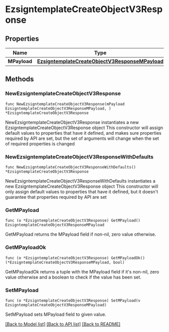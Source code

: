 # EzsigntemplateCreateObjectV3Response

## Properties

Name | Type | Description | Notes
------------ | ------------- | ------------- | -------------
**MPayload** | [**EzsigntemplateCreateObjectV3ResponseMPayload**](EzsigntemplateCreateObjectV3ResponseMPayload.md) |  | 

## Methods

### NewEzsigntemplateCreateObjectV3Response

`func NewEzsigntemplateCreateObjectV3Response(mPayload EzsigntemplateCreateObjectV3ResponseMPayload, ) *EzsigntemplateCreateObjectV3Response`

NewEzsigntemplateCreateObjectV3Response instantiates a new EzsigntemplateCreateObjectV3Response object
This constructor will assign default values to properties that have it defined,
and makes sure properties required by API are set, but the set of arguments
will change when the set of required properties is changed

### NewEzsigntemplateCreateObjectV3ResponseWithDefaults

`func NewEzsigntemplateCreateObjectV3ResponseWithDefaults() *EzsigntemplateCreateObjectV3Response`

NewEzsigntemplateCreateObjectV3ResponseWithDefaults instantiates a new EzsigntemplateCreateObjectV3Response object
This constructor will only assign default values to properties that have it defined,
but it doesn't guarantee that properties required by API are set

### GetMPayload

`func (o *EzsigntemplateCreateObjectV3Response) GetMPayload() EzsigntemplateCreateObjectV3ResponseMPayload`

GetMPayload returns the MPayload field if non-nil, zero value otherwise.

### GetMPayloadOk

`func (o *EzsigntemplateCreateObjectV3Response) GetMPayloadOk() (*EzsigntemplateCreateObjectV3ResponseMPayload, bool)`

GetMPayloadOk returns a tuple with the MPayload field if it's non-nil, zero value otherwise
and a boolean to check if the value has been set.

### SetMPayload

`func (o *EzsigntemplateCreateObjectV3Response) SetMPayload(v EzsigntemplateCreateObjectV3ResponseMPayload)`

SetMPayload sets MPayload field to given value.



[[Back to Model list]](../README.md#documentation-for-models) [[Back to API list]](../README.md#documentation-for-api-endpoints) [[Back to README]](../README.md)


